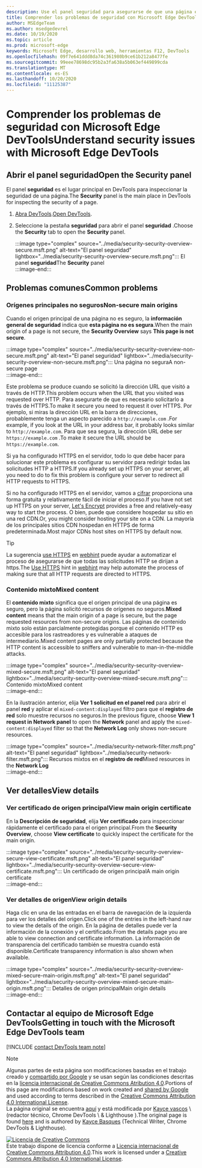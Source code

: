 ```yaml
---
description: Use el panel seguridad para asegurarse de que una página está totalmente protegida por HTTPS.
title: Comprender los problemas de seguridad con Microsoft Edge DevTools
author: MSEdgeTeam
ms.author: msedgedevrel
ms.date: 10/19/2020
ms.topic: article
ms.prod: microsoft-edge
keywords: Microsoft Edge, desarrollo web, herramientas F12, DevTools
ms.openlocfilehash: 09f7e641ddd8da74c361980b9ce61b212a8477fe
ms.sourcegitcommit: 99eee78698dc95b2a3fa638a5b063ef449899cda
ms.translationtype: MT
ms.contentlocale: es-ES
ms.lasthandoff: 10/20/2020
ms.locfileid: "11125387"
---
```

<!-- Copyright Kayce Basques 

   Licensed under the Apache License, Version 2.0 (the "License");
   you may not use this file except in compliance with the License.
   You may obtain a copy of the License at

       https://www.apache.org/licenses/LICENSE-2.0

   Unless required by applicable law or agreed to in writing, software
   distributed under the License is distributed on an "AS IS" BASIS,
   WITHOUT WARRANTIES OR CONDITIONS OF ANY KIND, either express or implied.
   See the License for the specific language governing permissions and
   limitations under the License.  -->  

# <span data-ttu-id="42345-104">Comprender los problemas de seguridad con Microsoft Edge DevTools</span><span class="sxs-lookup"><span data-stu-id="42345-104">Understand security issues with Microsoft Edge DevTools</span></span>  

  

<!--Use the **Security** Panel in [Microsoft Edge DevTools][MicrosoftEdgeDevTools] to make sure HTTPS is properly implemented on a page.  See **Why HTTPS Matters** to learn why every website should be protected with HTTPS, even sites that do not handle sensitive user data.  -->  

<!--todo: add section when why-https is available -->  

## <span data-ttu-id="42345-105">Abrir el panel seguridad</span><span class="sxs-lookup"><span data-stu-id="42345-105">Open the Security panel</span></span>  

<span data-ttu-id="42345-106">El panel **seguridad** es el lugar principal en DevTools para inspeccionar la seguridad de una página.</span><span class="sxs-lookup"><span data-stu-id="42345-106">The **Security** panel is the main place in DevTools for inspecting the security of a page.</span></span>  

1.  <span data-ttu-id="42345-107">[Abra DevTools][DevToolsOpen].</span><span class="sxs-lookup"><span data-stu-id="42345-107">[Open DevTools][DevToolsOpen].</span></span>  
1.  <span data-ttu-id="42345-108">Seleccione la pestaña **seguridad** para abrir el panel **seguridad** .</span><span class="sxs-lookup"><span data-stu-id="42345-108">Choose the **Security** tab to open the **Security** panel.</span></span>  
    
    :::image type="complex" source="../media/security-security-overview-secure.msft.png" alt-text="El panel seguridad" lightbox="../media/security-security-overview-secure.msft.png":::
       <span data-ttu-id="42345-110">El panel **seguridad**</span><span class="sxs-lookup"><span data-stu-id="42345-110">The **Security** panel</span></span>  
    :::image-end:::  
    
## <span data-ttu-id="42345-111">Problemas comunes</span><span class="sxs-lookup"><span data-stu-id="42345-111">Common problems</span></span>  

### <span data-ttu-id="42345-112">Orígenes principales no seguros</span><span class="sxs-lookup"><span data-stu-id="42345-112">Non-secure main origins</span></span>  

<span data-ttu-id="42345-113">Cuando el origen principal de una página no es seguro, la **información general de seguridad** indica que **esta página no es segura**.</span><span class="sxs-lookup"><span data-stu-id="42345-113">When the main origin of a page is not secure, the **Security Overview** says **This page is not secure**.</span></span>  

:::image type="complex" source="../media/security-security-overview-non-secure.msft.png" alt-text="El panel seguridad" lightbox="../media/security-security-overview-non-secure.msft.png":::
   <span data-ttu-id="42345-115">Una página no segura</span><span class="sxs-lookup"><span data-stu-id="42345-115">A non-secure page</span></span>  
:::image-end:::  

<span data-ttu-id="42345-116">Este problema se produce cuando se solicitó la dirección URL que visitó a través de HTTP.</span><span class="sxs-lookup"><span data-stu-id="42345-116">This problem occurs when the URL that you visited was requested over HTTP.</span></span>  <span data-ttu-id="42345-117">Para asegurarte de que es necesario solicitarlo a través de HTTPS.</span><span class="sxs-lookup"><span data-stu-id="42345-117">To make it secure you need to request it over HTTPS.</span></span>  <span data-ttu-id="42345-118">Por ejemplo, si miras la dirección URL en la barra de direcciones, probablemente tenga un aspecto parecido a `http://example.com` .</span><span class="sxs-lookup"><span data-stu-id="42345-118">For example, if you look at the URL in your address bar, it probably looks similar to `http://example.com`.</span></span>  <span data-ttu-id="42345-119">Para que sea segura, la dirección URL debe ser `https://example.com` .</span><span class="sxs-lookup"><span data-stu-id="42345-119">To make it secure the URL should be `https://example.com`.</span></span>  

<span data-ttu-id="42345-120">Si ya ha configurado HTTPS en el servidor, todo lo que debe hacer para solucionar este problema es configurar su servidor para redirigir todas las solicitudes HTTP a HTTPS.</span><span class="sxs-lookup"><span data-stu-id="42345-120">If you already set up HTTPS on your server, all you need to do to fix this problem is configure your server to redirect all HTTP requests to HTTPS.</span></span>  

<span data-ttu-id="42345-121">Si no ha configurado HTTPS en el servidor, vamos a [cifrar][LetsEncrypt] proporciona una forma gratuita y relativamente fácil de iniciar el proceso.</span><span class="sxs-lookup"><span data-stu-id="42345-121">If you have not set up HTTPS on your server, [Let's Encrypt][LetsEncrypt] provides a free and relatively-easy way to start the process.</span></span>  <span data-ttu-id="42345-122">O bien, puede que considere hospedar su sitio en una red CDN.</span><span class="sxs-lookup"><span data-stu-id="42345-122">Or, you might consider hosting your site on a CDN.</span></span>  <span data-ttu-id="42345-123">La mayoría de los principales sitios CDN hospedan en HTTPS de forma predeterminada.</span><span class="sxs-lookup"><span data-stu-id="42345-123">Most major CDNs host sites on HTTPS by default now.</span></span>  

> [!TIP]
> <span data-ttu-id="42345-124">La sugerencia [use HTTPS][WebhintUseHttps] en [webhint][Webhint] puede ayudar a automatizar el proceso de asegurarse de que todas las solicitudes HTTP se dirijan a https.</span><span class="sxs-lookup"><span data-stu-id="42345-124">The [Use HTTPS][WebhintUseHttps] hint in [webhint][Webhint] may help automate the process of making sure that all HTTP requests are directed to HTTPS.</span></span>  

### <span data-ttu-id="42345-125">Contenido mixto</span><span class="sxs-lookup"><span data-stu-id="42345-125">Mixed content</span></span>  

<span data-ttu-id="42345-126">El **contenido mixto** significa que el origen principal de una página es seguro, pero la página solicitó recursos de orígenes no seguros.</span><span class="sxs-lookup"><span data-stu-id="42345-126">**Mixed content** means that the main origin of a page is secure, but the page requested resources from non-secure origins.</span></span>  <span data-ttu-id="42345-127">Las páginas de contenido mixto solo están parcialmente protegidas porque el contenido HTTP es accesible para los rastreadores y es vulnerable a ataques de intermediario.</span><span class="sxs-lookup"><span data-stu-id="42345-127">Mixed content pages are only partially protected because the HTTP content is accessible to sniffers and vulnerable to man-in-the-middle attacks.</span></span>  

:::image type="complex" source="../media/security-security-overview-mixed-secure.msft.png" alt-text="El panel seguridad" lightbox="../media/security-security-overview-mixed-secure.msft.png":::
   <span data-ttu-id="42345-129">Contenido mixto</span><span class="sxs-lookup"><span data-stu-id="42345-129">Mixed content</span></span>  
:::image-end:::  

<span data-ttu-id="42345-130">En la ilustración anterior, elija **Ver 1 solicitud en el panel red** para abrir el panel **red** y aplicar el `mixed-content:displayed` filtro para que el **registro de red** solo muestre recursos no seguros.</span><span class="sxs-lookup"><span data-stu-id="42345-130">In the previous figure, choose **View 1 request in Network panel** to open the **Network** panel and apply the `mixed-content:displayed` filter so that the **Network Log** only shows non-secure resources.</span></span>  

:::image type="complex" source="../media/security-network-filter.msft.png" alt-text="El panel seguridad" lightbox="../media/security-network-filter.msft.png":::
   <span data-ttu-id="42345-132">Recursos mixtos en el **registro de red**</span><span class="sxs-lookup"><span data-stu-id="42345-132">Mixed resources in the **Network Log**</span></span>  
:::image-end:::  

## <span data-ttu-id="42345-133">Ver detalles</span><span class="sxs-lookup"><span data-stu-id="42345-133">View details</span></span>  

### <span data-ttu-id="42345-134">Ver certificado de origen principal</span><span class="sxs-lookup"><span data-stu-id="42345-134">View main origin certificate</span></span>  

<span data-ttu-id="42345-135">En la **Descripción de seguridad**, elija **Ver certificado** para inspeccionar rápidamente el certificado para el origen principal.</span><span class="sxs-lookup"><span data-stu-id="42345-135">From the **Security Overview**, choose **View certificate** to quickly inspect the certificate for the main origin.</span></span>  

:::image type="complex" source="../media/security-security-overview-secure-view-certificate.msft.png" alt-text="El panel seguridad" lightbox="../media/security-security-overview-secure-view-certificate.msft.png":::
   <span data-ttu-id="42345-137">Un certificado de origen principal</span><span class="sxs-lookup"><span data-stu-id="42345-137">A main origin certificate</span></span>  
:::image-end:::  

### <span data-ttu-id="42345-138">Ver detalles de origen</span><span class="sxs-lookup"><span data-stu-id="42345-138">View origin details</span></span>  

<span data-ttu-id="42345-139">Haga clic en una de las entradas en el barra de navegación de la izquierda para ver los detalles del origen.</span><span class="sxs-lookup"><span data-stu-id="42345-139">Click one of the entries in the left-hand nav to view the details of the origin.</span></span>  <span data-ttu-id="42345-140">En la página de detalles puede ver la información de la conexión y el certificado.</span><span class="sxs-lookup"><span data-stu-id="42345-140">From the details page you are able to view connection and certificate information.</span></span>  <span data-ttu-id="42345-141">La información de transparencia del certificado también se muestra cuando está disponible.</span><span class="sxs-lookup"><span data-stu-id="42345-141">Certificate transparency information is also shown when available.</span></span>  

:::image type="complex" source="../media/security-security-overview-mixed-secure-main-origin.msft.png" alt-text="El panel seguridad" lightbox="../media/security-security-overview-mixed-secure-main-origin.msft.png":::
   <span data-ttu-id="42345-143">Detalles de origen principal</span><span class="sxs-lookup"><span data-stu-id="42345-143">Main origin details</span></span>  
:::image-end:::  

## <span data-ttu-id="42345-144">Contactar al equipo de Microsoft Edge DevTools</span><span class="sxs-lookup"><span data-stu-id="42345-144">Getting in touch with the Microsoft Edge DevTools team</span></span>  

[!INCLUDE [contact DevTools team note](../includes/contact-devtools-team-note.md)]  

<!-- links -->  

[MicrosoftEdgeDevTools]: ../../devtools-guide-chromium.md "Herramientas para desarrolladores de Microsoft Edge (cromo) | Microsoft docs"  
[DevToolsOpen]: ../open.md "Abrir Microsoft Edge DevTools | Microsoft docs"  
[LetsEncrypt]: https://letsencrypt.org "Vamos a cifrar los certificados SSL/TLS sin cifrar"  

[Webhint]: https://webhint.io "sugerencia"  
[WebhintUseHttps]: https://webhint.io/docs/user-guide/hints/hint-https-only "Usar HTTPS | documentación de webhint"  

<!--[mixed]: /web/fundamentals/security/prevent-mixed-content/what-is-mixed-content ""  -->

> [!NOTE]
> <span data-ttu-id="42345-150">Algunas partes de esta página son modificaciones basadas en el trabajo creado y [compartido por Google][GoogleSitePolicies] y se usan según las condiciones descritas en la [licencia internacional de Creative Commons Atribution 4,0][CCA4IL].</span><span class="sxs-lookup"><span data-stu-id="42345-150">Portions of this page are modifications based on work created and [shared by Google][GoogleSitePolicies] and used according to terms described in the [Creative Commons Attribution 4.0 International License][CCA4IL].</span></span>  
> <span data-ttu-id="42345-151">La página original se encuentra [aquí](https://developers.google.com/web/tools/chrome-devtools/security/index) y está modificada por [Kayce vascos][KayceBasques] \ (redactor técnico, Chrome DevTools \ & Lighthouse \).</span><span class="sxs-lookup"><span data-stu-id="42345-151">The original page is found [here](https://developers.google.com/web/tools/chrome-devtools/security/index) and is authored by [Kayce Basques][KayceBasques] \(Technical Writer, Chrome DevTools \& Lighthouse\).</span></span>  

[![Licencia de Creative Commons][CCby4Image]][CCA4IL]  
<span data-ttu-id="42345-153">Este trabajo dispone de licencia conforme a [Licencia internacional de Creative Commons Attribution 4.0][CCA4IL].</span><span class="sxs-lookup"><span data-stu-id="42345-153">This work is licensed under a [Creative Commons Attribution 4.0 International License][CCA4IL].</span></span>  

[CCA4IL]: https://creativecommons.org/licenses/by/4.0  
[CCby4Image]: https://i.creativecommons.org/l/by/4.0/88x31.png  
[GoogleSitePolicies]: https://developers.google.com/terms/site-policies  
[KayceBasques]: https://developers.google.com/web/resources/contributors/kaycebasques  
